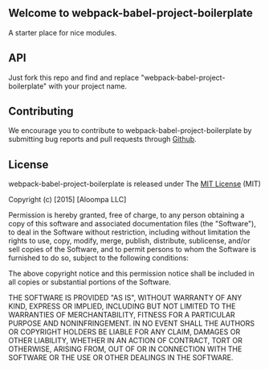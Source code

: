 ## Welcome to webpack-babel-project-boilerplate

A starter place for nice modules.

## API

Just fork this repo and find and replace "webpack-babel-project-boilerplate" with your project name.

## Contributing

We encourage you to contribute to webpack-babel-project-boilerplate by submitting bug reports and pull requests through [Github](http://github.com).

## License

webpack-babel-project-boilerplate is released under The [MIT License](http://www.opensource.org/licenses/MIT) (MIT)

Copyright (c) [2015] [Aloompa LLC]

Permission is hereby granted, free of charge, to any person obtaining a copy
of this software and associated documentation files (the "Software"), to deal
in the Software without restriction, including without limitation the rights
to use, copy, modify, merge, publish, distribute, sublicense, and/or sell
copies of the Software, and to permit persons to whom the Software is
furnished to do so, subject to the following conditions:

The above copyright notice and this permission notice shall be included in all
copies or substantial portions of the Software.

THE SOFTWARE IS PROVIDED "AS IS", WITHOUT WARRANTY OF ANY KIND, EXPRESS OR IMPLIED, INCLUDING BUT NOT LIMITED TO THE WARRANTIES OF MERCHANTABILITY, FITNESS FOR A PARTICULAR PURPOSE AND NONINFRINGEMENT. IN NO EVENT SHALL THE AUTHORS OR COPYRIGHT HOLDERS BE LIABLE FOR ANY CLAIM, DAMAGES OR OTHER LIABILITY, WHETHER IN AN ACTION OF CONTRACT, TORT OR OTHERWISE, ARISING FROM,
OUT OF OR IN CONNECTION WITH THE SOFTWARE OR THE USE OR OTHER DEALINGS IN THE SOFTWARE.
